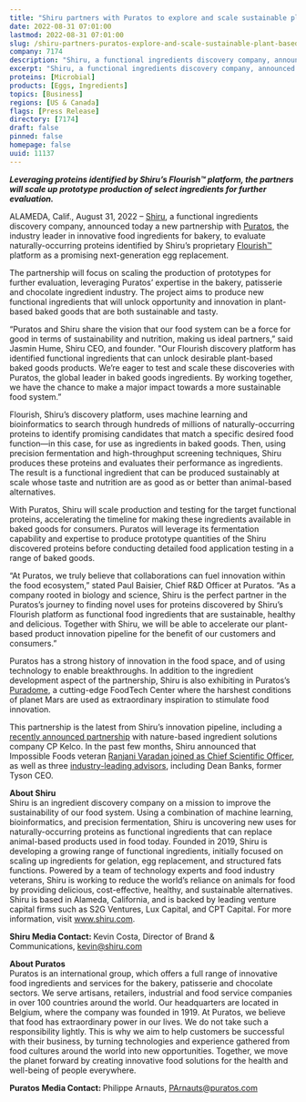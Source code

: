```yaml
---
title: "Shiru partners with Puratos to explore and scale sustainable plant-based protein ingredients for baked goods"
date: 2022-08-31 07:01:00
lastmod: 2022-08-31 07:01:00
slug: /shiru-partners-puratos-explore-and-scale-sustainable-plant-based-protein-ingredients-baked
company: 7174
description: "Shiru, a functional ingredients discovery company, announced today a new partnership with Puratos, the industry leader in innovative food ingredients for bakery, to evaluate naturally-occurring proteins identified by Shiru’s proprietary Flourish™ platform as a promising next-generation egg replacement."
excerpt: "Shiru, a functional ingredients discovery company, announced today a new partnership with Puratos, the industry leader in innovative food ingredients for bakery, to evaluate naturally-occurring proteins identified by Shiru’s proprietary Flourish™ platform as a promising next-generation egg replacement."
proteins: [Microbial]
products: [Eggs, Ingredients]
topics: [Business]
regions: [US & Canada]
flags: [Press Release]
directory: [7174]
draft: false
pinned: false
homepage: false
uuid: 11137
---
```

<p><strong><em>Leveraging proteins identified by Shiru’s Flourish™ platform, the partners will scale up prototype production of select ingredients for further evaluation.</em></strong></p>
<p>ALAMEDA, Calif., August 31, 2022 – <a href="https://www.shiru.com/">Shiru</a>, a functional ingredients discovery company, announced today a new partnership with <a href="https://www.puratos.com/">Puratos</a>, the industry leader in innovative food ingredients for bakery, to evaluate naturally-occurring proteins identified by Shiru’s proprietary <a href="https://shiru.com/approach">Flourish™</a> platform as a promising next-generation egg replacement.</p>
<p>The partnership will focus on scaling the production of prototypes for further evaluation, leveraging Puratos’ expertise in the bakery, patisserie and chocolate ingredient industry. The project aims to produce new functional ingredients that will unlock opportunity and innovation in plant-based baked goods that are both sustainable and tasty. </p>
<p>“Puratos and Shiru share the vision that our food system can be a force for good in terms of sustainability and nutrition, making us ideal partners,” said Jasmin Hume, Shiru CEO, and founder. "Our Flourish discovery platform has identified functional ingredients that can unlock desirable plant-based baked goods products. We’re eager to test and scale these discoveries with Puratos, the global leader in baked goods ingredients. By working together, we have the chance to make a major impact towards a more sustainable food system.”</p>
<p>Flourish, Shiru’s discovery platform, uses machine learning and bioinformatics to search through hundreds of millions of naturally-occurring proteins to identify promising candidates that match a specific desired food function—in this case, for use as ingredients in baked goods. Then, using precision fermentation and high-throughput screening techniques, Shiru produces these proteins and evaluates their performance as ingredients. The result is a functional ingredient that can be produced sustainably at scale whose taste and nutrition are as good as or better than animal-based alternatives.</p>
<p>With Puratos, Shiru will scale production and testing for the target functional proteins, accelerating the timeline for making these ingredients available in baked goods for consumers. Puratos will leverage its fermentation capability and expertise to produce prototype quantities of the Shiru discovered proteins before conducting detailed food application testing in a range of baked goods. </p>
<p>“At Puratos, we truly believe that collaborations can fuel innovation within the food ecosystem,” stated Paul Baisier, Chief R&D Officer at Puratos. “As a company rooted in biology and science, Shiru is the perfect partner in the Puratos’s journey to finding novel uses for proteins discovered by Shiru’s Flourish platform as functional food ingredients that are sustainable, healthy and delicious. Together with Shiru, we will be able to accelerate our plant-based product innovation pipeline for the benefit of our customers and consumers.”</p>
<p>Puratos has a strong history of innovation in the food space, and of using technology to enable breakthroughs. In addition to the ingredient development aspect of the partnership, Shiru is also exhibiting in Puratos’s <a href="https://www.puratos.com/commitments/next-generation/mission-to-mars-programme">Puradome</a>, a cutting-edge FoodTech Center where the harshest conditions of planet Mars are used as extraordinary inspiration to stimulate food innovation. </p>
<p>This partnership is the latest from Shiru’s innovation pipeline, including a <a href="https://www.cpkelco.com/cp-kelco-and-shiru-announce-partnership-to-create-next-generation-alternative-proteins/">recently announced partnership</a> with nature-based ingredient solutions company CP Kelco. In the past few months, Shiru announced that Impossible Foods veteran <a href="https://shiru.com/post/in-conversation-with-dr-ranjani-varadan-shirus-new-chief-scientific-officer/">Ranjani Varadan joined as Chief Scientific Officer</a>, as well as three <a href="https://shiru.com/post/shiru-appoints-industry-veterans-dean-banks-aaron-kimball-and-blaine-templeman-to-advisory-board/">industry-leading advisors</a>, including Dean Banks, former Tyson CEO. </p>
<p><strong>About Shiru</strong><br />
Shiru is an ingredient discovery company on a mission to improve the sustainability of our food system. Using a combination of machine learning, bioinformatics, and precision fermentation, Shiru is uncovering new uses for naturally-occurring proteins as functional ingredients that can replace animal-based products used in food today. Founded in 2019, Shiru is developing a growing range of functional ingredients, initially focused on scaling up ingredients for gelation, egg replacement, and structured fats functions. Powered by a team of technology experts and food industry veterans, Shiru is working to reduce the world’s reliance on animals for food by providing delicious, cost-effective, healthy, and sustainable alternatives. Shiru is based in Alameda, California, and is backed by leading venture capital firms such as S2G Ventures, Lux Capital, and CPT Capital. For more information, visit <a href="http://www.shiru.com">www.shiru.com</a>. </p>
<p><strong>Shiru Media Contact: </strong>Kevin Costa, Director of Brand & Communications, <a href="mailto:kevin@shiru.com">kevin@shiru.com</a></p>
<p><strong>About Puratos </strong><br />
Puratos is an international group, which offers a full range of innovative food ingredients and services for the bakery, patisserie and chocolate sectors. We serve artisans, retailers, industrial and food service companies in over 100 countries around the world. Our headquarters are located in Belgium, where the company was founded in 1919. At Puratos, we believe that food has extraordinary power in our lives. We do not take such a responsibility lightly. This is why we aim to help customers be successful with their business, by turning technologies and experience gathered from food cultures around the world into new opportunities. Together, we move the planet forward by creating innovative food solutions for the health and well-being of people everywhere.</p>
<p><strong>Puratos Media Contact: </strong>Philippe Arnauts, <a href="mailto:PArnauts@puratos.com">PArnauts@puratos.com</a></p>
